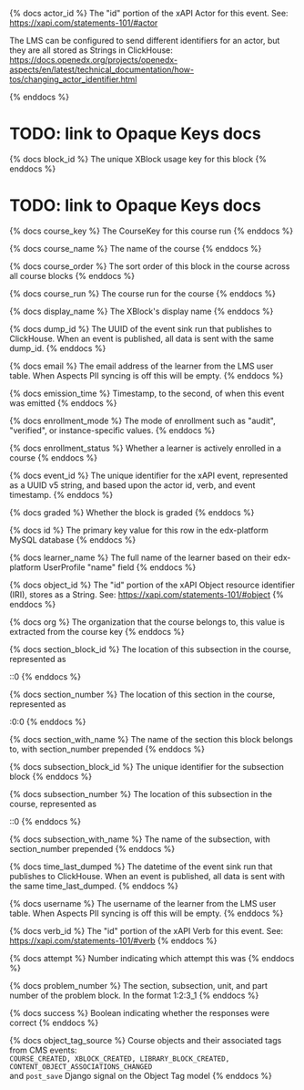 
{% docs actor_id %}
The "id" portion of the xAPI Actor for this event. See: https://xapi.com/statements-101/#actor

The LMS can be configured to send different identifiers for an actor, but they are all stored as Strings in ClickHouse: https://docs.openedx.org/projects/openedx-aspects/en/latest/technical_documentation/how-tos/changing_actor_identifier.html

{% enddocs %}

# TODO: link to Opaque Keys docs
{% docs block_id %}
The unique XBlock usage key for this block
{% enddocs %}

# TODO: link to Opaque Keys docs
{% docs course_key %}
The CourseKey for this course run
{% enddocs %}

{% docs course_name %}
The name of the course
{% enddocs %}

{% docs course_order %}
The sort order of this block in the course across all course blocks
{% enddocs %}

{% docs course_run %}
The course run for the course
{% enddocs %}

{% docs display_name %}
The XBlock's display name
{% enddocs %}

{% docs dump_id %}
The UUID of the event sink run that publishes to ClickHouse. When an event is published, all data is sent with the same dump_id.
{% enddocs %}

{% docs email %}
The email address of the learner from the LMS user table. When Aspects PII syncing is off this will be empty.
{% enddocs %}

{% docs emission_time %}
Timestamp, to the second, of when this event was emitted
{% enddocs %}

{% docs enrollment_mode %}
The mode of enrollment such as "audit", "verified", or instance-specific values.
{% enddocs %}

{% docs enrollment_status %}
Whether a learner is actively enrolled in a course
{% enddocs %}

{% docs event_id %}
The unique identifier for the xAPI event, represented as a UUID v5 string, and based upon the actor id, verb, and event timestamp.
{% enddocs %}

{% docs graded %}
Whether the block is graded
{% enddocs %}

{% docs id %}
The primary key value for this row in the edx-platform MySQL database
{% enddocs %}

{% docs learner_name %}
The full name of the learner based on their edx-platform UserProfile "name" field
{% enddocs %}

{% docs object_id %}
The "id" portion of the xAPI Object resource identifier (IRI), stores as a String. See: https://xapi.com/statements-101/#object
{% enddocs %}

{% docs org %}
The organization that the course belongs to, this value is extracted from the course key
{% enddocs %}

{% docs section_block_id %}
The location of this subsection in the course, represented as <section location>:<subsection location>:0
{% enddocs %}

{% docs section_number %}
The location of this section in the course, represented as <section location>:0:0
{% enddocs %}

{% docs section_with_name %}
The name of the section this block belongs to, with section_number prepended
{% enddocs %}

{% docs subsection_block_id %}
The unique identifier for the subsection block
{% enddocs %}

{% docs subsection_number %}
The location of this subsection in the course, represented as <section location>:<subsection location>:0
{% enddocs %}

{% docs subsection_with_name %}
The name of the subsection, with section_number prepended
{% enddocs %}

{% docs time_last_dumped %}
The datetime of the event sink run that publishes to ClickHouse. When an event is published, all data is sent with the same time_last_dumped.
{% enddocs %}

{% docs username %}
The username of the learner from the LMS user table. When Aspects PII syncing is off this will be empty.
{% enddocs %}

{% docs verb_id %}
The "id" portion of the xAPI Verb for this event. See: https://xapi.com/statements-101/#verb
{% enddocs %}

{% docs attempt %}
Number indicating which attempt this was
{% enddocs %}

{% docs problem_number %}
The section, subsection, unit, and part number of the problem block. In the format 1:2:3_1
{% enddocs %}

{% docs success %}
Boolean indicating whether the responses were correct
{% enddocs %}

{% docs object_tag_source %}
Course objects and their associated tags from CMS events:  
`COURSE_CREATED, XBLOCK_CREATED, LIBRARY_BLOCK_CREATED, CONTENT_OBJECT_ASSOCIATIONS_CHANGED`  
and `post_save` Django signal on the Object Tag model
{% enddocs %}
